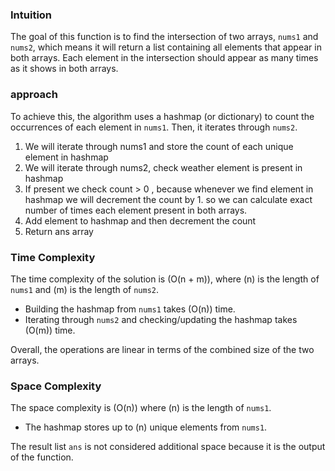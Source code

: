 ### Intuition

The goal of this function is to find the intersection of two arrays, `nums1` and `nums2`, which means it will return a list containing all elements that appear in both arrays. Each element in the intersection should appear as many times as it shows in both arrays.

### approach 
To achieve this, the algorithm uses a hashmap (or dictionary) to count the occurrences of each element in `nums1`. Then, it iterates through `nums2`.
1. We will iterate through nums1 and store the count of each unique element in hashmap
2. We will iterate through nums2, check weather element is present in hashmap
3. If present we check count > 0 , because whenever we find element in hashmap we will decrement the count by 1. so we can calculate exact number of times each element present in both arrays. 
4. Add element to hashmap and then decrement the count
5. Return ans array


### Time Complexity

The time complexity of the solution is \(O(n + m)\), where \(n\) is the length of `nums1` and \(m\) is the length of `nums2`.

- Building the hashmap from `nums1` takes \(O(n)\) time.
- Iterating through `nums2` and checking/updating the hashmap takes \(O(m)\) time.

Overall, the operations are linear in terms of the combined size of the two arrays.

### Space Complexity

The space complexity is \(O(n)\) where \(n\) is the length of `nums1`.

- The hashmap stores up to \(n\) unique elements from `nums1`.

The result list `ans` is not considered additional space because it is the output of the function.